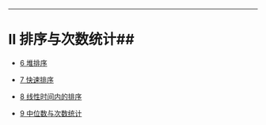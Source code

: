 ***

# II	排序与次数统计##

- [6 堆排序](6_heapsort.md)


- [7 快速排序](7_quicksort.md)
- [8 线性时间内的排序](8_sorting_in_linear_time.md)
- [9 中位数与次数统计](9_medians_and_order_statistics.md)